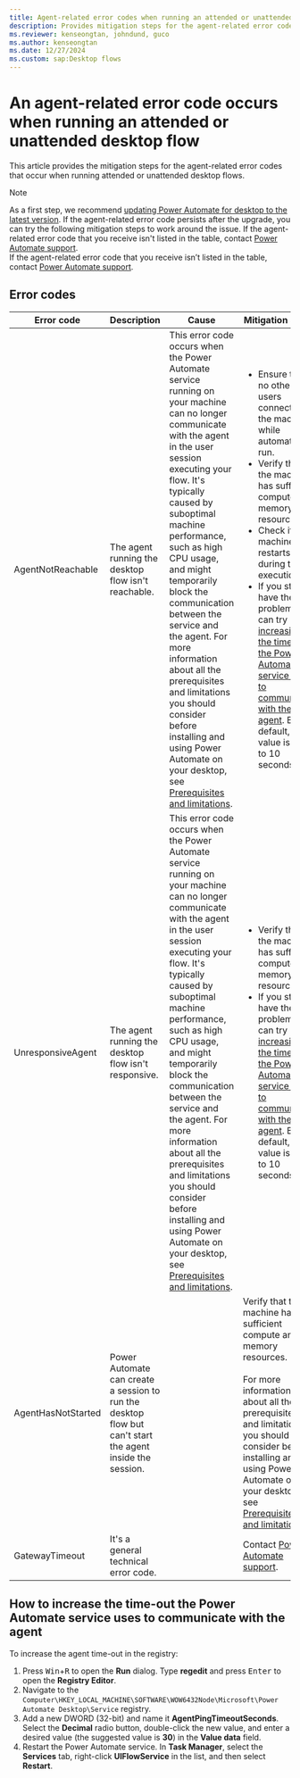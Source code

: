 ```yaml
---
title: Agent-related error codes when running an attended or unattended desktop flow
description: Provides mitigation steps for the agent-related error codes that occur when running attended or unattended desktop flows.
ms.reviewer: kenseongtan, johndund, guco
ms.author: kenseongtan
ms.date: 12/27/2024
ms.custom: sap:Desktop flows
---
```

# An agent-related error code occurs when running an attended or unattended desktop flow

This article provides the mitigation steps for the agent-related error codes that occur when running attended or unattended desktop flows.

> [!NOTE]
> As a first step, we recommend [updating Power Automate for desktop to the latest version](/power-automate/desktop-flows/install#update-power-automate). If the agent-related error code persists after the upgrade, you can try the following mitigation steps to work around the issue. If the agent-related error code that you receive isn't listed in the table, contact [Power Automate support](https://www.microsoft.com/power-platform/products/power-automate/support/).  
> If the agent-related error code that you receive isn’t listed in the table, contact [Power Automate support](https://www.microsoft.com/power-platform/products/power-automate/support/).

## Error codes

|Error code|Description|Cause|Mitigation steps|
|---|---|---|---|
|AgentNotReachable|The agent running the desktop flow isn't reachable.|This error code occurs when the Power Automate service running on your machine can no longer communicate with the agent in the user session executing your flow. It's typically caused by suboptimal machine performance, such as high CPU usage, and might temporarily block the communication between the service and the agent. For more information about all the prerequisites and limitations you should consider before installing and using Power Automate on your desktop, see [Prerequisites and limitations](/power-automate/desktop-flows/requirements).|<ul><li> Ensure that no other users connect to the machine while automations run.</li><li> Verify that the machine has sufficient compute and memory resources.</li><li> Check if the machine restarts during the execution. </li><li> If you still have the problem, you can try [increasing the time-out the Power Automate service uses to communicate with the agent](#how-to-increase-the-time-out-the-power-automate-service-uses-to-communicate-with-the-agent). By default, the value is set to 10 seconds.</li></ul>|
|UnresponsiveAgent|The agent running the desktop flow isn't responsive.|This error code occurs when the Power Automate service running on your machine can no longer communicate with the agent in the user session executing your flow. It's typically caused by suboptimal machine performance, such as high CPU usage, and might temporarily block the communication between the service and the agent. For more information about all the prerequisites and limitations you should consider before installing and using Power Automate on your desktop, see [Prerequisites and limitations](/power-automate/desktop-flows/requirements).|<ul><li> Verify that the machine has sufficient compute and memory resources. </li><li> If you still have the problem, you can try [increasing the time-out the Power Automate service uses to communicate with the agent](#how-to-increase-the-time-out-the-power-automate-service-uses-to-communicate-with-the-agent). By default, the value is set to 10 seconds.</li></ul>|
|AgentHasNotStarted|Power Automate can create a session to run the desktop flow but can't start the agent inside the session.||Verify that the machine has sufficient compute and memory resources. </br></br> For more information about all the prerequisites and limitations you should consider before installing and using Power Automate on your desktop, see [Prerequisites and limitations](/power-automate/desktop-flows/requirements).|
|GatewayTimeout|It's a general technical error code.||Contact [Power Automate support](https://www.microsoft.com/power-platform/products/power-automate/support/).|

## How to increase the time-out the Power Automate service uses to communicate with the agent

To increase the agent time-out in the registry:

1. Press <kbd>Win</kbd>+<kbd>R</kbd> to open the **Run** dialog. Type **regedit** and press <kbd>Enter</kbd> to open the **Registry Editor**.
1. Navigate to the `Computer\HKEY_LOCAL_MACHINE\SOFTWARE\WOW6432Node\Microsoft\Power Automate Desktop\Service` registry.
1. Add a new DWORD (32-bit) and name it **AgentPingTimeoutSeconds**. Select the **Decimal** radio button, double-click the new value, and enter a desired value (the suggested value is **30**) in the **Value data** field.
1. Restart the Power Automate service. In **Task Manager**, select the **Services** tab, right-click **UIFlowService** in the list, and then select **Restart**.
